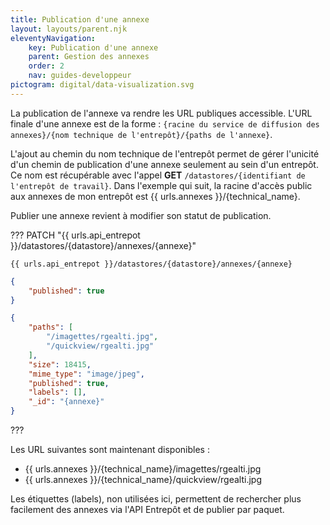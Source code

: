 ```yaml
---
title: Publication d'une annexe
layout: layouts/parent.njk
eleventyNavigation:
    key: Publication d'une annexe
    parent: Gestion des annexes
    order: 2
    nav: guides-developpeur
pictogram: digital/data-visualization.svg
---
```


La publication de l'annexe va rendre les URL publiques accessible. L'URL finale d'une annexe est de la forme : `{racine du service de diffusion des annexes}/{nom technique de l'entrepôt}/{paths de l'annexe}`.

L'ajout au chemin du nom technique de l'entrepôt permet de gérer l'unicité d'un chemin de publication d'une annexe seulement au sein d'un entrepôt. Ce nom est récupérable avec l'appel **GET** `/datastores/{identifiant de l'entrepôt de travail}`. Dans l'exemple qui suit, la racine d'accès public aux annexes de mon entrepôt est {{ urls.annexes }}/{technical_name}.

Publier une annexe revient à modifier son statut de publication.

??? PATCH "{{ urls.api_entrepot }}/datastores/{datastore}/annexes/{annexe}"

``` title="Contenu" 
{{ urls.api_entrepot }}/datastores/{datastore}/annexes/{annexe}
```


```json
{
    "published": true
}
```

```json
{
    "paths": [
        "/imagettes/rgealti.jpg",
        "/quickview/rgealti.jpg"
    ],
    "size": 18415,
    "mime_type": "image/jpeg",
    "published": true,
    "labels": [],
    "_id": "{annexe}"
}
```
???
<br>

Les URL suivantes sont maintenant disponibles :

* {{ urls.annexes }}/{technical_name}/imagettes/rgealti.jpg
* {{ urls.annexes }}/{technical_name}/quickview/rgealti.jpg

Les étiquettes (labels), non utilisées ici, permettent de rechercher plus facilement des annexes via l'API Entrepôt et de publier par paquet.